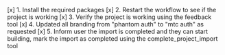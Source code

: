 [x] 1. Install the required packages
[x] 2. Restart the workflow to see if the project is working
[x] 3. Verify the project is working using the feedback tool
[x] 4. Updated all branding from "phantom auth" to "mtc auth" as requested
[x] 5. Inform user the import is completed and they can start building, mark the import as completed using the complete_project_import tool